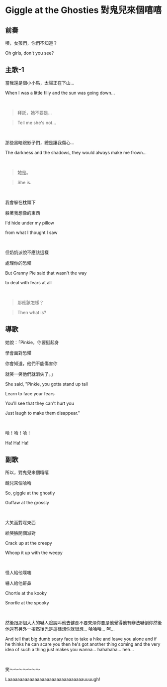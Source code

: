# Giggle at the Ghosties 對鬼兒來個嘻嘻

## 前奏

噢，女孩們，你們不知道？

Oh girls, don't you see?

## 主歌-1

當我還是個小小馬，太陽正在下山...

When I was a little filly and the sun was going down...

<br>

> 拜託，她不要是...

> Tell me she's not...

<br>

那些黑暗跟影子們，總是讓我傷心...

The darkness and the shadows, they would always make me frown...

<br>

> 她是。

> She is.

<br>

我會躲在枕頭下

躲著我想像的東西

I'd hide under my pillow

from what I thought I saw

<br>

但奶奶派說不應該這樣

處理你的恐懼

But Granny Pie said that wasn't the way

to deal with fears at all

<br>

> 那應該怎樣？

> Then what is?

## 導歌

她說：「Pinkie，你要挺起身

學會面對恐懼

你會知道，他們不能傷害你

就笑一笑他們就消失了。」

She said, "Pinkie, you gotta stand up tall

Learn to face your fears

You'll see that they can't hurt you

Just laugh to make them disappear."

<br>

哈！哈！哈！

Ha! Ha! Ha!

## 副歌

所以，對鬼兒來個嘻嘻

醜兒來個哈哈

So, giggle at the ghostly

Guffaw at the grossly

<br>

大笑面對噁東西

給哭臉開個派對

Crack up at the creepy

Whoop it up with the weepy

<br>

怪人給他噗嗤

嚇人給他鼾鼻

Chortle at the kooky

Snortle at the spooky

<br>

然後跟那個大大的嚇人臉說叫他去健走不要來煩你要是他覺得他有辦法嚇倒你然後他還有另外一招然後光是這樣想你就很想... 哈哈哈... 呵...

And tell that big dumb scary face to take a hike and leave you alone and if he thinks he can scare you then he's got another thing coming and the very idea of such a thing just makes you wanna... hahahaha... heh...

<br>

笑～～～～～～～

Laaaaaaaaaaaaaaaaaaaaaaaaaaaaaaauuuugh!

